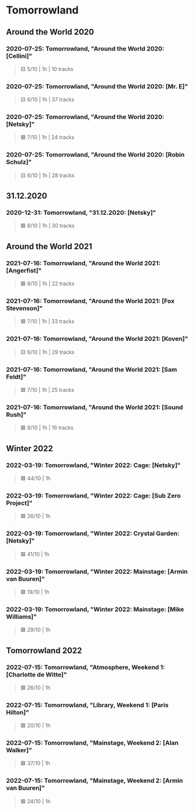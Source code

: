 # Tomorrowland

## Around the World 2020

### 2020-07-25: Tomorrowland, "Around the World 2020: [Cellini]"

> 🟨 5/10 | 1h | 10 tracks

### 2020-07-25: Tomorrowland, "Around the World 2020: [Mr. E]"

> 🟨 6/10 | 1h | 37 tracks

### 2020-07-25: Tomorrowland, "Around the World 2020: [Netsky]"

> 🟩 7/10 | 1h | 24 tracks

### 2020-07-25: Tomorrowland, "Around the World 2020: [Robin Schulz]"

> 🟨 6/10 | 1h | 28 tracks

## 31.12.2020

### 2020-12-31: Tomorrowland, "31.12.2020: [Netsky]"

> 🟩 8/10 | 1h | 30 tracks

## Around the World 2021

### 2021-07-16: Tomorrowland, "Around the World 2021: [Angerfist]"

> 🟩 8/10 | 1h | 22 tracks

### 2021-07-16: Tomorrowland, "Around the World 2021: [Fox Stevenson]"

> 🟩 7/10 | 1h | 33 tracks

### 2021-07-16: Tomorrowland, "Around the World 2021: [Koven]"

> 🟨 6/10 | 1h | 29 tracks

### 2021-07-16: Tomorrowland, "Around the World 2021: [Sam Feldt]"

> 🟩 7/10 | 1h | 25 tracks

### 2021-07-16: Tomorrowland, "Around the World 2021: [Sound Rush]"

> 🟩 8/10 | 1h | 16 tracks

## Winter 2022

### 2022-03-19: Tomorrowland, "Winter 2022: Cage: [Netsky]"

> 🟪 44/10 | 1h

### 2022-03-19: Tomorrowland, "Winter 2022: Cage: [Sub Zero Project]"

> 🟪 26/10 | 1h

### 2022-03-19: Tomorrowland, "Winter 2022: Crystal Garden: [Netsky]"

> 🟪 41/10 | 1h

### 2022-03-19: Tomorrowland, "Winter 2022: Mainstage: [Armin van Buuren]"

> 🟪 19/10 | 1h

### 2022-03-19: Tomorrowland, "Winter 2022: Mainstage: [Mike Williams]"

> 🟪 29/10 | 1h

## Tomorrowland 2022

### 2022-07-15: Tomorrowland, "Atmosphere, Weekend 1: [Charlotte de Witte]"

> 🟪 26/10 | 1h

### 2022-07-15: Tomorrowland, "Library, Weekend 1: [Paris Hilton]"

> 🟪 20/10 | 1h

### 2022-07-15: Tomorrowland, "Mainstage, Weekend 2: [Alan Walker]"

> 🟪 37/10 | 1h

### 2022-07-15: Tomorrowland, "Mainstage, Weekend 2: [Armin van Buuren]"

> 🟪 24/10 | 1h
